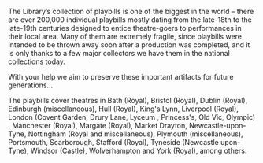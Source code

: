 The Library’s collection of playbills is one of the biggest in the world – there are over 200,000 individual playbills mostly dating from the late-18th to the late-19th centuries designed to entice theatre-goers to performances in their local area. Many of them are extremely fragile, since playbills were intended to be thrown away soon after a production was completed, and it is only thanks to a few major collectors we have them in the national collections today. 

With your help we aim to preserve these important artifacts for future generations...

The playbills cover theatres in Bath (Royal), Bristol (Royal), Dublin (Royal), Edinburgh (miscellaneous), Hull (Royal), King's Lynn, Liverpool (Royal), London (Covent Garden, Drury Lane, Lyceum , Princess's, Old Vic, Olympic) , Manchester (Royal), Margate (Royal), Market Drayton, Newcastle-upon-Tyne, Nottingham (Royal and miscellaneous), Plymouth (miscellaneous), Portsmouth, Scarborough, Stafford (Royal), Tyneside (Newcastle upon-Tyne), Windsor (Castle), Wolverhampton and York (Royal), among others.